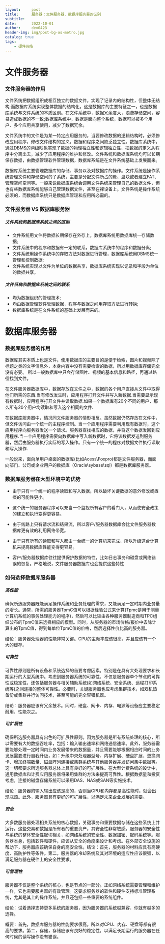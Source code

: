 ```yaml
---
layout:     post
title:      服务器：文件服务器、数据库服务器的区别
subtitle:   
date:       2022-10-01
author:     dex0423
header-img: img/post-bg-os-metro.jpg
catalog: true
tags:
    - 硬件网络
---
```



# 文件服务器

### 文件服务器的作用

文件系统把数据组织成相互独立的数据文件，实现了记录内的结构性，但整体无结构;而数据库系统实现整体数据的结构化，这是数据库的主要特征之一，也是数据库系统与文件系统的本质区别。在文件系统中，数据冗余度大，浪费存储空间，容易造成数据的不一致;数据库系统中，数据是面向整个系统，数据可以被多个用户、多个应用共享使用，减少了数据冗余。

文件系统中的文件是为某一特定应用服务的，当要修改数据的逻辑结构时，必须修改应用程序，修改文件结构的定义，数据和程序之间缺乏独立性。数据库系统中，通过DBMS的两级映象实现了数据的物理独立性和逻辑独立性，把数据的定义从程序中分离出去，减少了应用程序的维护和修改。文件系统和数据库系统均可以长期保存数据，由数据管理软件管理数据，数据库系统是在文件系统基础上发展而来。

数据库系统主要管理数据库的存储、事务以及对数据库的操作。文件系统是操作系统管理文件和存储空间的子系统，主要是分配文件所占的簇、盘块或者建立FAT、管理空间空间等。一般来说数据库系统会调用文件系统来管理自己的数据文件，但也有些数据库系统能够自己管理数据文件，甚至在裸设备上。文件系统是操作系统必须的，而数据库系统只是数据库管理和应用所必需的。

### 文件服务器 VS 数据库服务器

##### 文件系统和数据库系统之间的区别

- 文件系统用文件将数据长期保存在外存上，数据库系统用数据库统一存储数据;
- 文件系统中的程序和数据有一定的联系，数据库系统中的程序和数据分离;
- 文件系统用操作系统中的存取方法对数据进行管理，数据库系统用DBMS统一管理和控制数据;
- 文件系统实现以文件为单位的数据共享，数据库系统实现以记录和字段为单位的数据共享。

##### 文件系统和数据库系统之间的联系

- 均为数据组织的管理技术;
- 均由数据管理软件管理数据，程序与数据之间用存取方法进行转换;
- 数据库系统是在文件系统的基础上发展而来的。


# 数据库服务器

### 数据库服务器的作用

数据库其实本质上也是文件，使用数据库的主要目的是便于检索，图片和视频除了标题之类的文字信息外，本身内容中没有需要检索的数据，所以用数据库存储完全没有必要。 所以一般数据库中只会存储图片、视频的基本信息和路径，再通过路径找到文件。

在文件服务器数据库中，数据存放在文件之中，数据的各个用户直接从文件中取得他们所需的东西.当有修改发生时，应用程序打开文件并写入新数据.当需要显示现有数据时，应用程序打开文件并读取数据.如果一个数据库有20个不同的用户，那么所有20个用户均读取和写入这个相同的文件.

在数据库服务器中，情况同文件服务器的情形相反。虽然数据仍然存放在文件中，但文件访问由一个统一的主程序控制。当一个应用程序需要利用现有数据时，这个应用程序向服务器发送一个请求。服务器查找相应的数据，并将这个数据发回到应用程序.当一个应用程序需要向数据库中写入新数据时，它将该数据发送到服务器，然后由服务器执行实际的写入操作。只有一个统一的程序对数据文件执行读取和写入操作.

一般说来，面向单用户桌面的数据库(比如Acess\Foxpro)都是文件服务器，而面向部门、公司或企业用户的数据库（Oracle\sybase\sql）都是数据库服务器。

### 数据库服务器在大型环境中的优势

- 由于只有一个统一的程序读取和写入数据，所以破坏关键数据的意外修改或瘫痪的可能性更小。

- 这个统一的服务器程序可以充当一个监视所有客户的看门人，从而使安全政策的建立和执行变得更容易。

- 由于线路上只有请求流和结果流，所以客户/服务器数据库会比文件服务器数据库更有效的利用网络带宽。

- 由于只有所有的读取和写入都由一台统一的计算机来完成，所以升级这台计算机来提高数据库性能变得更容易。

- 客户/服务器数据库往往提供保护数据的特性，比如日志事务和磁盘或网络错误的恢复。严格地说，文件服务器数据库也会提供这些特性

### 如何选择数据库服务器

##### 高性能

确保所选服务器既能满足操作系统和业务处理的需求，又能满足一定时期内业务量的增长。通常，所需的服务器TpmC值可以根据经验公式来计算(Tpmc是用于测量计算机系统的事务处理能力的程序)，然后可以比较由各种服务器制造商和TPC组织公布的TpmC值来选择相应的模型。同时，从服务器的市场价格/报价中去除计算出的TpmC值，得到每单位TpmC值的价格，然后选择性价比高的服务器。

结论：服务器处理器的性能非常关键。CPU的主频率应该很高，并且应该有一个大的缓存。

##### 可靠性

可靠性原则是所有设备和系统选择的首要考虑因素，特别是在具有大处理要求和长期运行的大型系统中。考虑到服务器系统的可靠性，不仅是服务器单个节点的可靠性或稳定性，还包括服务器与相关辅助系统(如网络系统、安全系统、远程打印系统等)之间连接的整体可靠性。必要时，关键服务器也应考虑集群技术，如双机热备份或集群并行访问技术，甚至可能的完全容错机器。

结论：服务器应该有冗余技术。同时，硬盘、网卡、内存、电源等设备应主要稳定耐用，性能次之。

##### 可扩展性

确保所选服务器具有出色的可扩展性原则。因为服务器是所有系统处理的核心，所以需要有大的数据吞吐率，包括：输入输出速率和网络通信速率。此外，服务器需要能够处理一定时间内业务发展带来的数据量，并且需要能够根据相应时间的业务发展需要进行自我升级，如：升级中央处理器型号、内存扩展、硬盘扩展、更换网卡、增加终端数量、磁盘阵列连接或集群系统与其他服务器并发访问集中数据等。这一切都要求所选服务器总体上具有良好的可扩展性。在大型计费系统的设计中，通用数据库和计费应用服务器将采用集群的方法来提高可靠性。根据数据量和投资考虑，连接的磁盘存储系统可以采用DAS、NAS或SAN等实施技术。

结论：服务器的输入输出应该是高的，否则当CPU和内存都是高性能时，就会出现瓶颈。此外，服务器具有更好的可扩展性，以满足未来企业发展的需要。

##### 安全

大多数服务器处理相关系统的核心数据，关键事务和重要数据存储在这些系统上并运行。这些交易和数据是所有者的重要资产，其安全性非常敏感。服务器的安全性与系统的整体安全性密切相关，如网络系统的安全性、数据加密、密码系统等。服务器本身，包括软件和硬件，应该从安全的角度来设计和考虑。在外部安全设施的帮助下，服务器应该确保自身的高安全性。结论：首先，服务器的材料应具有高硬度、高防护性等条件。第二，服务器的冷却系统及其对环境的适应性应该很强，以满足服务器在硬件上的安全性要求。

##### 可管理性

服务器不仅是整个系统的核心，也是节点的一部分。正如网络系统需要管理和维护一样，它也需要服务器的有效管理。这要求服务器的软件和硬件支持标准管理系统，尤其是其上的操作系统，并且还包括一些重要的系统组件。

结论：试着选择支持更多系统的服务器，因为服务器的系统越兼容，你就有越多的选择。

概要：首先，数据库服务器的性能要求很高，所以对CPU、内存、硬盘等都有很高的要求。第二，存储，存储应该有良好的稳定性，以满足长期运行的服务器在任何时候的读写操作没有错误。